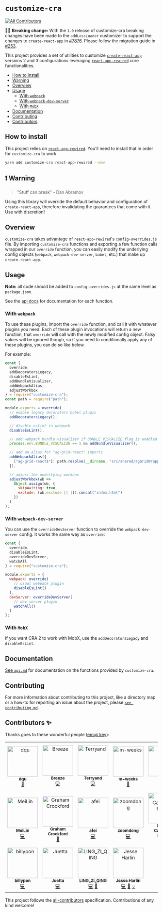 # `customize-cra`

[![All Contributors](https://img.shields.io/badge/all_contributors-18-orange.svg?style=flat-square)](#contributors-)

📌📌 **Breaking change:** With the `1.0` release of customize-cra breaking changes have been made to the `addLessLoader` customizer to support the changes to `create-react-app` in [#7876](https://github.com/facebook/create-react-app/pull/7876). Please follow the migration guide in [#253](https://github.com/arackaf/customize-cra/issues/253).

This project provides a set of utilities to customize [`create-react-app`](https://github.com/facebook/create-react-app) versions 2 and 3 configurations leveraging [`react-app-rewired`](https://github.com/timarney/react-app-rewired/) core functionalities.

- [How to install](#how-to-install)
- [Warning](#warning)
- [Overview](#overview)
- [Usage](#usage)
  - [With `webpack`](#with-webpack)
  - [With `webpack-dev-server`](#with-webpack-dev-server)
  - [With `MobX`](#with-mobx)
- [Documentation](#documentation)
- [Contributing](#contributing)
- [Contributors](#contributors)

## How to install

This project relies on [`react-app-rewired`](https://github.com/timarney/react-app-rewired/). You'll need to install that in order for `customize-cra` to work.

```bash
yarn add customize-cra react-app-rewired --dev
```

## ❗ Warning

> "Stuff can break"
> \- Dan Abramov

Using this library will override the default behavior and configuration of `create-react-app`, therefore invalidating the guarantees that come with it. Use with discretion!

## Overview

`customize-cra` takes advantage of `react-app-rewired`'s `config-overrides.js` file. By importing `customize-cra` functions and exporting a few function calls wrapped in our `override` function, you can easily modify the underlying config objects (`webpack`, `webpack-dev-server`, `babel`, etc.) that make up `create-react-app`.

## Usage

**Note:** all code should be added to `config-overrides.js` at the same level as `package.json`.

See the [api docs](api.md) for documentation for each function.

### With `webpack`

To use these plugins, import the `override` function, and call it with whatever plugins you need. Each of these plugin invocations will return a new function, that `override` will call with the newly modified config object. Falsy values will be ignored though, so if you need to conditionally apply any of these plugins, you can do so like below.

For example:

```js
const {
  override,
  addDecoratorsLegacy,
  disableEsLint,
  addBundleVisualizer,
  addWebpackAlias,
  adjustWorkbox
} = require("customize-cra");
const path = require("path");

module.exports = override(
  // enable legacy decorators babel plugin
  addDecoratorsLegacy(),

  // disable eslint in webpack
  disableEsLint(),

  // add webpack bundle visualizer if BUNDLE_VISUALIZE flag is enabled
  process.env.BUNDLE_VISUALIZE == 1 && addBundleVisualizer(),

  // add an alias for "ag-grid-react" imports
  addWebpackAlias({
    ["ag-grid-react$"]: path.resolve(__dirname, "src/shared/agGridWrapper.js")
  }),

  // adjust the underlying workbox
  adjustWorkbox(wb =>
    Object.assign(wb, {
      skipWaiting: true,
      exclude: (wb.exclude || []).concat("index.html")
    })
  )
);
```

### With `webpack-dev-server`

You can use the `overrideDevServer` function to override the `webpack-dev-server` config. It works the same way as `override`:

```js
const {
  override,
  disableEsLint,
  overrideDevServer,
  watchAll
} = require("customize-cra");

module.exports = {
  webpack: override(
    // usual webpack plugin
    disableEsLint()
  ),
  devServer: overrideDevServer(
    // dev server plugin
    watchAll()
  )
};
```

### With `MobX`

If you want CRA 2 to work with MobX, use the `addDecoratorsLegacy` and `disableEsLint`.

## Documentation

[See `api.md`](api.md) for documentation on the functions provided by `customize-cra`.

## Contributing

For more information about contributing to this project, like a directory map or a how-to for reporting an issue about the project, please [`see contributing.md`](contributing.md).

## Contributors ✨

Thanks goes to these wonderful people ([emoji key](https://allcontributors.org/docs/en/emoji-key)):

<!-- ALL-CONTRIBUTORS-LIST:START - Do not remove or modify this section -->
<!-- prettier-ignore-start -->
<!-- markdownlint-disable -->
<table>
  <tr>
    <td align="center"><a href="https://github.com/dqu"><img src="https://avatars2.githubusercontent.com/u/4287468?v=4" width="100px;" alt="dqu"/><br /><sub><b>dqu</b></sub></a><br /><a href="#question-dqu" title="Answering Questions">💬</a></td>
    <td align="center"><a href="https://blog.breezelin.cn"><img src="https://avatars2.githubusercontent.com/u/5266711?v=4" width="100px;" alt="Breeze"/><br /><sub><b>Breeze</b></sub></a><br /><a href="https://github.com/arackaf/customize-cra/commits?author=breeze2" title="Code">💻</a></td>
    <td align="center"><a href="https://github.com/Terryand"><img src="https://avatars2.githubusercontent.com/u/22273687?v=4" width="100px;" alt="Terryand"/><br /><sub><b>Terryand</b></sub></a><br /><a href="https://github.com/arackaf/customize-cra/commits?author=Terryand" title="Code">💻</a></td>
    <td align="center"><a href="https://github.com/m-weeks"><img src="https://avatars0.githubusercontent.com/u/37918120?v=4" width="100px;" alt="m-weeks"/><br /><sub><b>m-weeks</b></sub></a><br /><a href="https://github.com/arackaf/customize-cra/issues?q=author%3Am-weeks" title="Bug reports">🐛</a></td>
    <td align="center"><a href="https://github.com/wuchaoya"><img src="https://avatars2.githubusercontent.com/u/20284675?v=4" width="100px;" alt="吴超"/><br /><sub><b>吴超</b></sub></a><br /><a href="#example-wuchaoya" title="Examples">💡</a></td>
    <td align="center"><a href="http://jamesthistlewood.co.uk"><img src="https://avatars3.githubusercontent.com/u/8274049?v=4" width="100px;" alt="James Thistlewood"/><br /><sub><b>James Thistlewood</b></sub></a><br /><a href="https://github.com/arackaf/customize-cra/commits?author=jthistle" title="Code">💻</a></td>
    <td align="center"><a href="https://github.com/taddj"><img src="https://avatars1.githubusercontent.com/u/48697700?v=4" width="100px;" alt="taddj"/><br /><sub><b>taddj</b></sub></a><br /><a href="#question-taddj" title="Answering Questions">💬</a></td>
  </tr>
  <tr>
    <td align="center"><a href="https://github.com/postgetme"><img src="https://avatars3.githubusercontent.com/u/5118867?v=4" width="100px;" alt="MeiLin"/><br /><sub><b>MeiLin</b></sub></a><br /><a href="https://github.com/arackaf/customize-cra/commits?author=postgetme" title="Code">💻</a></td>
    <td align="center"><a href="https://github.com/badgerwithagun"><img src="https://avatars0.githubusercontent.com/u/6483013?v=4" width="100px;" alt="Graham Crockford"/><br /><sub><b>Graham Crockford</b></sub></a><br /><a href="#ideas-badgerwithagun" title="Ideas, Planning, & Feedback">🤔</a></td>
    <td align="center"><a href="https://github.com/gfafei"><img src="https://avatars3.githubusercontent.com/u/12234890?v=4" width="100px;" alt="afei"/><br /><sub><b>afei</b></sub></a><br /><a href="https://github.com/arackaf/customize-cra/commits?author=gfafei" title="Code">💻</a></td>
    <td align="center"><a href="https://github.com/fireairforce"><img src="https://avatars3.githubusercontent.com/u/32598811?v=4" width="100px;" alt="zoomdong"/><br /><sub><b>zoomdong</b></sub></a><br /><a href="https://github.com/arackaf/customize-cra/commits?author=fireairforce" title="Code">💻</a></td>
    <td align="center"><a href="https://github.com/danilofuchs"><img src="https://avatars0.githubusercontent.com/u/17657014?v=4" width="100px;" alt="Danilo Campana Fuchs"/><br /><sub><b>Danilo Campana Fuchs</b></sub></a><br /><a href="https://github.com/arackaf/customize-cra/commits?author=danilofuchs" title="Code">💻</a></td>
    <td align="center"><a href="https://github.com/ronarvaez"><img src="https://avatars0.githubusercontent.com/u/14306638?v=4" width="100px;" alt="Rodrigo Narvaez"/><br /><sub><b>Rodrigo Narvaez</b></sub></a><br /><a href="https://github.com/arackaf/customize-cra/commits?author=ronarvaez" title="Code">💻</a></td>
    <td align="center"><a href="https://blackmatch.github.io"><img src="https://avatars3.githubusercontent.com/u/12443954?v=4" width="100px;" alt="blackmatch"/><br /><sub><b>blackmatch</b></sub></a><br /><a href="https://github.com/arackaf/customize-cra/commits?author=blackmatch" title="Code">💻</a></td>
  </tr>
  <tr>
    <td align="center"><a href="https://github.com/billypon"><img src="https://avatars2.githubusercontent.com/u/1763302?v=4" width="100px;" alt="billypon"/><br /><sub><b>billypon</b></sub></a><br /><a href="https://github.com/arackaf/customize-cra/commits?author=billypon" title="Code">💻</a></td>
    <td align="center"><a href="https://github.com/1123612483"><img src="https://avatars1.githubusercontent.com/u/20741541?v=4" width="100px;" alt="Juetta"/><br /><sub><b>Juetta</b></sub></a><br /><a href="https://github.com/arackaf/customize-cra/commits?author=1123612483" title="Code">💻</a></td>
    <td align="center"><a href="https://www.onlyling.com"><img src="https://avatars3.githubusercontent.com/u/9999765?v=4" width="100px;" alt="LING_ZI_QING"/><br /><sub><b>LING_ZI_QING</b></sub></a><br /><a href="https://github.com/arackaf/customize-cra/commits?author=onlyling" title="Code">💻</a> <a href="https://github.com/arackaf/customize-cra/commits?author=onlyling" title="Documentation">📖</a></td>
    <td align="center"><a href="http://jesseharlin.net/"><img src="https://avatars3.githubusercontent.com/u/954596?v=4" width="100px;" alt="Jesse Harlin"/><br /><sub><b>Jesse Harlin</b></sub></a><br /><a href="https://github.com/arackaf/customize-cra/commits?author=the-simian" title="Code">💻</a> <a href="https://github.com/arackaf/customize-cra/commits?author=the-simian" title="Documentation">📖</a> <a href="#example-the-simian" title="Examples">💡</a></td>
  </tr>
</table>

<!-- markdownlint-enable -->
<!-- prettier-ignore-end -->
<!-- ALL-CONTRIBUTORS-LIST:END -->

This project follows the [all-contributors](https://github.com/all-contributors/all-contributors) specification. Contributions of any kind welcome!
